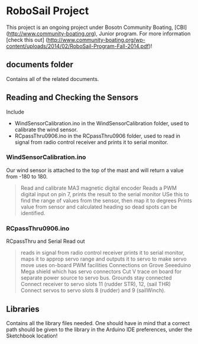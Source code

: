 RoboSail Project
=========

This project is an ongoing project under Bosotn Community Boating, [CBI] (http://www.community-boating.org), Junior program. For more information [check this out] (http://www.community-boating.org/wp-content/uploads/2014/02/RoboSail-Program-Fall-2014.pdf)!

## documents folder

Contains all of the related documents.

## Reading and Checking the Sensors

Include 

* WindSensorCalibration.ino in the WindSensorCalibration folder, used to calibrate the wind sensor.
* RCpassThru0906.ino in the RCpassThru0906 folder, used to read in signal from radio control receiver and prints it to serial monitor.

### WindSensorCalibration.ino

 Our wind sensor is attached to the top of the mast and will return a value from -180 to 180.
> Read and calibrate MA3 magnetic digital encoder Reads a PWM digital input on pin 7, prints the result to the serial monitor USe this to find the range of values from the sensor, then map it to degrees Prints value from sensor and calculated heading so dead spots can be identified.

### RCpassThru0906.ino

RCpassThru and Serial Read out
> reads in signal from radio control receiver prints it to serial monitor, maps it to approp servo range and outputs it to servo to make servo move uses on-board PWM facilities Connections on Grove Seeeduino Mega shield which has servo connectors Cut V trace on board for separate power source to servo bus. Grounds stay connected Connect receiver to servo slots 11 (rudder STR), 12, (sail THR) Connect servos to servo slots 8 (rudder) and 9 (sailWinch).

## Libraries

Contains all the library files needed. One should have in mind that a correct path should be given to the library in the Arduino IDE preferences, under the Sketchbook location!